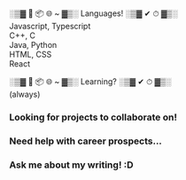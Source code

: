 ░▒▓ 🌱 📦 🌐 ~ ▓▒░ Languages! ░▒▓ ✔ ⏱ ▓▒░   
Javascript, Typescript   
C++, C   
Java, Python   
HTML, CSS   
React

░▒▓ 🌱 📦 🌐 ~ ▓▒░ Learning? ░▒▓ ✔ ⏱ ▓▒░   
(always)
### Looking for projects to collaborate on!  
### Need help with career prospects...   
### Ask me about my writing! :D   
